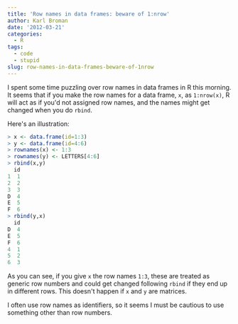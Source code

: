 ```yaml
---
title: 'Row names in data frames: beware of 1:nrow'
author: Karl Broman
date: '2012-03-21'
categories:
  - R
tags:
  - code
  - stupid
slug: row-names-in-data-frames-beware-of-1nrow
---
```


I spent some time puzzling over row names in data frames in R this morning. It seems that if you make the row names for a data frame, `x`, as `1:nrow(x)`, R will act as if you'd not assigned row names, and the names might get changed when you do `rbind`.

Here's an illustration:

````r
> x <- data.frame(id=1:3)
> y <- data.frame(id=4:6)
> rownames(x) <- 1:3
> rownames(y) <- LETTERS[4:6]
> rbind(x,y)
  id
1  1
2  2
3  3
D  4
E  5
F  6
> rbind(y,x)
  id
D  4
E  5
F  6
4  1
5  2
6  3
````

As you can see, if you give `x` the row names `1:3`, these are treated as generic row numbers and could get changed following `rbind` if they end up in different rows.  This doesn't happen if `x` and `y` are matrices.

I often use row names as identifiers, so it seems I must be cautious to use something other than row numbers.
